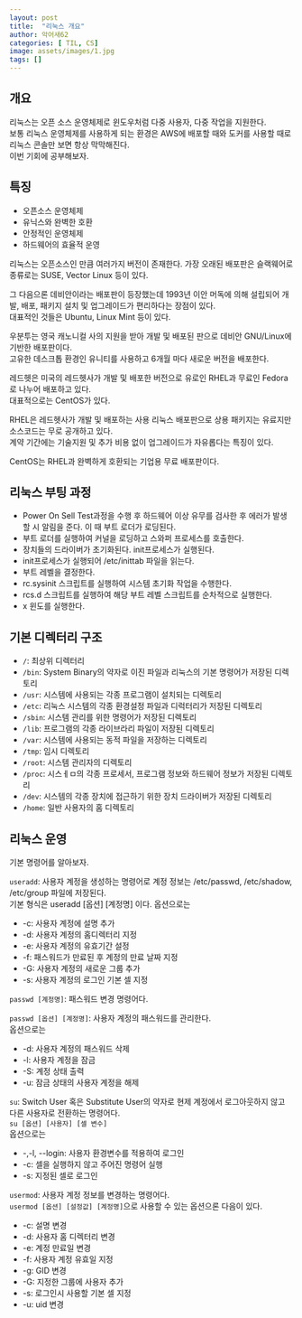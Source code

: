 ```yaml
---
layout: post
title:  "리눅스 개요"
author: 악어새62
categories: [ TIL, CS]
image: assets/images/1.jpg
tags: []
---
```

## 개요

리눅스는 오픈 소스 운영체제로 윈도우처럼 다중 사용자, 다중 작업을 지원한다.  
보통 리눅스 운영체제를 사용하게 되는 환경은 AWS에 배포할 때와 도커를 사용할 때로 리눅스 콘솔만 보면 항상 막막해진다.  
이번 기회에 공부해보자.

## 특징

* 오픈소스 운영체제
* 유닉스와 완벽한 호환
* 안정적인 운영체제
* 하드웨어의 효율적 운영

리눅스는 오픈소스인 만큼 여러가지 버전이 존재한다.
가장 오래된 배포판은 슬랙웨어로 종류로는 SUSE, Vector Linux 등이 있다.  

그 다음으론 데비안이라는 배포판이 등장했는데 1993년 이안 머독에 의해 설립되어 개발, 배포, 패키지 설치 및 업그레이드가 편리하다는 장점이 있다.  
대표적인 것들은 Ubuntu, Linux Mint 등이 있다.

우분투는 영국 캐노니컬 사의 지원을 받아 개발 및 배포된 판으로 데비안 GNU/Linux에 기반한 배포판이다.  
고유한 데스크톱 환경인 유니티를 사용하고 6개월 마다 새로운 버전을 배포한다.

레드헷은 미국의 레드헷사가 개발 및 배포한 버전으로 유로인 RHEL과 무료인 Fedora로 나누어 배포하고 있다.  
대표적으로는 CentOS가 있다.  

RHEL은 레드헷사가 개발 및 배포하는 사용 리눅스 배포판으로 상용 패키지는 유료지만 소스코드는 무로 공개하고 있다.  
계약 기간에는 기술지원 및 추가 비용 없이 업그레이드가 자유롭다는 특징이 있다.  

CentOS는 RHEL과 완벽하게 호환되는 기업용 무료 배포판이다.

## 리눅스 부팅 과정

* Power On Sell Test과정을 수행 후 하드웨어 이상 유무를 검사한 후 에러가 발생할 시 알림을 준다. 이 때 부트 로더가 로딩된다.
* 부트 로더를 실행하여 커널을 로딩하고 스와퍼 프로세스를 호출한다.
* 장치들의 드라이버가 초기화된다. init프로세스가 실행된다.
* init프로세스가 실행되어 /etc/inittab 파일을 읽는다.
* 부트 레벨을 결정한다.
* rc.sysinit 스크립트를 실행하여 시스템 초기화 작업을 수행한다.
* rcs.d 스크립트를 실행하여 해당 부트 레벨 스크립트를 순차적으로 실행한다.
* x 윈도를 실행한다.

## 기본 디렉터리 구조

* `/`: 최상위 디렉터리
* `/bin`: System Binary의 약자로 이진 파일과 리눅스의 기본 명령어가 저장된 디렉토리
* `/usr`: 시스템에 사용되는 각종 프로그램이 설치되는 디렉토리
* `/etc`: 리눅스 시스템의 각종 환경설정 파일과 디럭터리가 저장된 디렉토리
* `/sbin`: 시스템 관리를 위한 명령어가 저장된 디렉토리
* `/lib`: 프로그램의 각종 라이브라리 파일이 저장된 디렉토리
* `/var`: 시스템에 사용되는 동적 파일을 저장하는 디렉토리
* `/tmp`: 임시 디렉토리
* `/root`: 시스템 관리자의 디렉토리
* `/proc`: 시스ㅔㅁ의 각종 프로세서, 프로그램 정보와 하드웨어 정보가 저장된 디렉토리
* `/dev`: 시스템의 각종 장치에 접근하기 위한 장치 드라이버가 저장된 디렉토리
* `/home`: 일반 사용자의 홈 디렉토리

##  리눅스 운영

기본 명령어를 알아보자.

`useradd`: 사용자 계정을 생성하는 명령어로 계정 정보는 /etc/passwd, /etc/shadow, /etc/group 파일에 저장된다.  
기본 형식은 useradd [옵션] [계정명] 이다.
옵션으로는
* -c: 사용자 계정에 설명 추가
* -d: 사용자 계정의 홈디렉터리 지정
* -e: 사용자 계정의 유효기간 설정
* -f: 패스워드가 만료된 후 계정의 만료 날짜 지정
* -G: 사용자 계정의 새로운 그룹 추가
* -s: 사용자 계정의 로그인 기본 셀 지정

`passwd [계정명]`: 패스워드 변경 명령어다.

`passwd [옵션] [계정명]`: 사용자 계정의 패스워드를 관리한다.  
옵션으로는
* -d: 사용자 계정의 패스워드 삭제
* -l: 사용자 계정을 잠금
* -S: 계정 상태 출력
* -u: 잠금 상태의 사용자 계정을 해제

`su`: Switch User 혹은 Substitute User의 약자로 현제 계정에서 로그아웃하지 않고 다른 사용자로 전환하는 명령어다.  
`su [옵션] [사용자] [셀 변수]`  
옵션으로는
*  -,-l, --login: 사용자 환경변수를 적용하여 로그인
* -c: 셀을 실행하지 않고 주어진 명령어 실행
* -s: 지정된 셀로 로그인

`usermod`: 사용자 계정 정보를 변경하는 명령어다.  
`usermod [옵션] [설정값] [계정명]`으로 사용할 수 있는 옵션으론 다음이 있다.
* -c: 설명 변경
* -d: 사용자 홈 디렉터리 변경
* -e: 계정 만료일 변경
* -f: 사용자 계정 유효일 지정
* -g: GID 변경
* -G: 지정한 그룹에 사용자 추가
* -s: 로그인시 사용할 기본 셀 지정
* -u: uid 변경